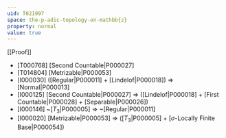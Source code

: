 ```yaml
---
uid: T021997
space: the-p-adic-topology-on-mathbb{z}
property: normal
value: true
---
```

[[Proof]]

* [T000768] [Second Countable|P000027]
* [T014804] [Metrizable|P000053]
* [I000030] ([Regular|P000011] + [Lindelof|P000018]) => [Normal|P000013]
* [I000125] [Second Countable|P000027] => ([Lindelof|P000018] + [First Countable|P000028] + [Separable|P000026])
* [I000146] ~[$T_3$|P000005] => ~[Regular|P000011]
* [I000020] [Metrizable|P000053] => ([$T_3$|P000005] + [$\sigma$-Locally Finite Base|P000054])

